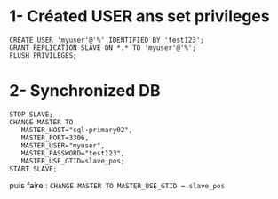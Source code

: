 # 1- Créated USER ans set privileges

```
CREATE USER 'myuser'@'%' IDENTIFIED BY 'test123';
GRANT REPLICATION SLAVE ON *.* TO 'myuser'@'%';
FLUSH PRIVILEGES;
```

# 2- Synchronized DB 

```
STOP SLAVE;
CHANGE MASTER TO
   MASTER_HOST="sql-primary02",
   MASTER_PORT=3306,
   MASTER_USER="myuser",
   MASTER_PASSWORD="test123",
   MASTER_USE_GTID=slave_pos;
START SLAVE;
```

puis faire : `CHANGE MASTER TO MASTER_USE_GTID = slave_pos`